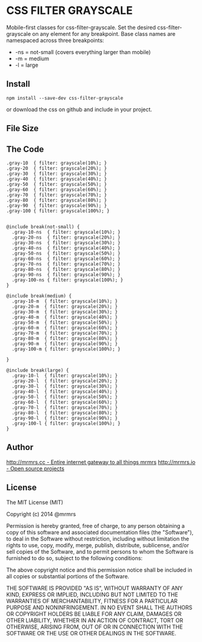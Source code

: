 # CSS FILTER GRAYSCALE

  Mobile-first classes for css-filter-grayscale.
  Set the desired css-filter-grayscale on any element for any breakpoint.
  Base class names are namespaced across three breakpoints:

*  -ns = not-small (covers everything larger than mobile)
*  -m  = medium
*  -l  = large

## Install
```
npm install --save-dev css-filter-grayscale
```
or download the css on github and include in your project.

## File Size


## The Code
```
.gray-10  { filter: grayscale(10%); }
.gray-20  { filter: grayscale(20%); }
.gray-30  { filter: grayscale(30%); }
.gray-40  { filter: grayscale(40%); }
.gray-50  { filter: grayscale(50%); }
.gray-60  { filter: grayscale(60%); }
.gray-70  { filter: grayscale(70%); }
.gray-80  { filter: grayscale(80%); }
.gray-90  { filter: grayscale(90%); }
.gray-100 { filter: grayscale(100%); }


@include break(not-small) {
  .gray-10-ns  { filter: grayscale(10%); }
  .gray-20-ns  { filter: grayscale(20%); }
  .gray-30-ns  { filter: grayscale(30%); }
  .gray-40-ns  { filter: grayscale(40%); }
  .gray-50-ns  { filter: grayscale(50%); }
  .gray-60-ns  { filter: grayscale(60%); }
  .gray-70-ns  { filter: grayscale(70%); }
  .gray-80-ns  { filter: grayscale(80%); }
  .gray-90-ns  { filter: grayscale(90%); }
  .gray-100-ns { filter: grayscale(100%); }
}

@include break(medium) {
  .gray-10-m  { filter: grayscale(10%); }
  .gray-20-m  { filter: grayscale(20%); }
  .gray-30-m  { filter: grayscale(30%); }
  .gray-40-m  { filter: grayscale(40%); }
  .gray-50-m  { filter: grayscale(50%); }
  .gray-60-m  { filter: grayscale(60%); }
  .gray-70-m  { filter: grayscale(70%); }
  .gray-80-m  { filter: grayscale(80%); }
  .gray-90-m  { filter: grayscale(90%); }
  .gray-100-m { filter: grayscale(100%); }

}

@include break(large) {
  .gray-10-l  { filter: grayscale(10%); }
  .gray-20-l  { filter: grayscale(20%); }
  .gray-30-l  { filter: grayscale(30%); }
  .gray-40-l  { filter: grayscale(40%); }
  .gray-50-l  { filter: grayscale(50%); }
  .gray-60-l  { filter: grayscale(60%); }
  .gray-70-l  { filter: grayscale(70%); }
  .gray-80-l  { filter: grayscale(80%); }
  .gray-90-l  { filter: grayscale(90%); }
  .gray-100-l { filter: grayscale(100%); }
}

```

## Author

[http://mrmrs.cc - Entire internet gateway to all things mrmrs](http://mrmrs.cc)
[http://mrmrs.io - Open source projects](http://mrmrs.io)

## License

The MIT License (MIT)

Copyright (c) 2014 @mrmrs

Permission is hereby granted, free of charge, to any person obtaining a copy
of this software and associated documentation files (the "Software"), to deal
in the Software without restriction, including without limitation the rights
to use, copy, modify, merge, publish, distribute, sublicense, and/or sell
copies of the Software, and to permit persons to whom the Software is
furnished to do so, subject to the following conditions:

The above copyright notice and this permission notice shall be included in
all copies or substantial portions of the Software.

THE SOFTWARE IS PROVIDED "AS IS", WITHOUT WARRANTY OF ANY KIND, EXPRESS OR
IMPLIED, INCLUDING BUT NOT LIMITED TO THE WARRANTIES OF MERCHANTABILITY,
FITNESS FOR A PARTICULAR PURPOSE AND NONINFRINGEMENT. IN NO EVENT SHALL THE
AUTHORS OR COPYRIGHT HOLDERS BE LIABLE FOR ANY CLAIM, DAMAGES OR OTHER
LIABILITY, WHETHER IN AN ACTION OF CONTRACT, TORT OR OTHERWISE, ARISING FROM,
OUT OF OR IN CONNECTION WITH THE SOFTWARE OR THE USE OR OTHER DEALINGS IN
THE SOFTWARE.

